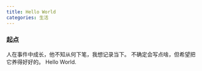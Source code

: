 ```yaml
---
title: Hello World
categories: 生活
---
```


### 起点
人在事件中成长，他不知从何下笔，我想记录当下。
不确定会写点啥，但希望把它养得好好的。
Hello World.
